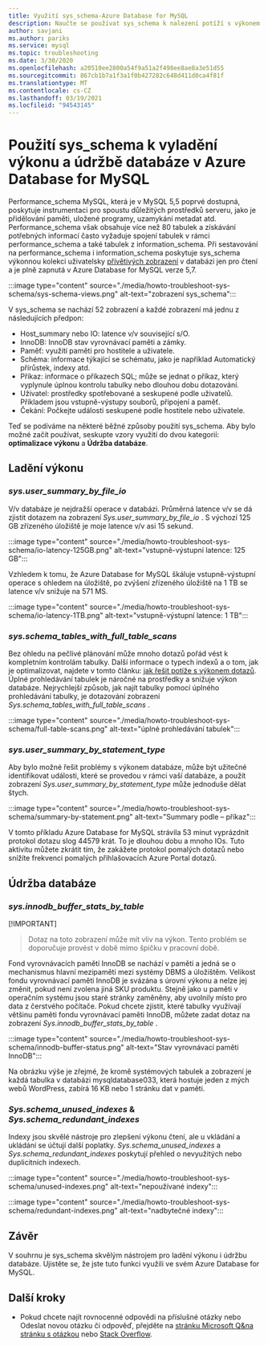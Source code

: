 ```yaml
---
title: Využití sys_schema-Azure Database for MySQL
description: Naučte se používat sys_schema k nalezení potíží s výkonem a údržbě databáze v Azure Database for MySQL.
author: savjani
ms.author: pariks
ms.service: mysql
ms.topic: troubleshooting
ms.date: 3/30/2020
ms.openlocfilehash: a20510ee2800a54f9a51a2f498ee8ae8a3e51d55
ms.sourcegitcommit: 867cb1b7a1f3a1f0b427282c648d411d0ca4f81f
ms.translationtype: MT
ms.contentlocale: cs-CZ
ms.lasthandoff: 03/19/2021
ms.locfileid: "94543145"
---
```

# <a name="how-to-use-sys_schema-for-performance-tuning-and-database-maintenance-in-azure-database-for-mysql"></a>Použití sys_schema k vyladění výkonu a údržbě databáze v Azure Database for MySQL

Performance_schema MySQL, která je v MySQL 5,5 poprvé dostupná, poskytuje instrumentaci pro spoustu důležitých prostředků serveru, jako je přidělování paměti, uložené programy, uzamykání metadat atd. Performance_schema však obsahuje více než 80 tabulek a získávání potřebných informací často vyžaduje spojení tabulek v rámci performance_schema a také tabulek z information_schema. Při sestavování na performance_schema i information_schema poskytuje sys_schema výkonnou kolekci uživatelsky [přívětivých zobrazení](https://dev.mysql.com/doc/refman/5.7/en/sys-schema-views.html) v databázi jen pro čtení a je plně zapnutá v Azure Database for MySQL verze 5,7.

:::image type="content" source="./media/howto-troubleshoot-sys-schema/sys-schema-views.png" alt-text="zobrazení sys_schema":::

V sys_schema se nachází 52 zobrazení a každé zobrazení má jednu z následujících předpon:

- Host_summary nebo IO: latence v/v související s/O.
- InnoDB: InnoDB stav vyrovnávací paměti a zámky.
- Paměť: využití paměti pro hostitele a uživatele.
- Schéma: informace týkající se schématu, jako je například Automatický přírůstek, indexy atd.
- Příkaz: informace o příkazech SQL; může se jednat o příkaz, který vyplynule úplnou kontrolu tabulky nebo dlouhou dobu dotazování.
- Uživatel: prostředky spotřebované a seskupené podle uživatelů. Příkladem jsou vstupně-výstupy souborů, připojení a paměť.
- Čekání: Počkejte události seskupené podle hostitele nebo uživatele.

Teď se podíváme na některé běžné způsoby použití sys_schema. Aby bylo možné začít používat, seskupte vzory využití do dvou kategorií: **optimalizace výkonu** a **Údržba databáze**.

## <a name="performance-tuning"></a>Ladění výkonu

### <a name="sysuser_summary_by_file_io"></a>*sys.user_summary_by_file_io*

V/v databáze je nejdražší operace v databázi. Průměrná latence v/v se dá zjistit dotazem na zobrazení *Sys.user_summary_by_file_io* . S výchozí 125 GB zřízeného úložiště je moje latence v/v asi 15 sekund.

:::image type="content" source="./media/howto-troubleshoot-sys-schema/io-latency-125GB.png" alt-text="vstupně-výstupní latence: 125 GB":::

Vzhledem k tomu, že Azure Database for MySQL škáluje vstupně-výstupní operace s ohledem na úložiště, po zvýšení zřízeného úložiště na 1 TB se latence v/v snižuje na 571 MS.

:::image type="content" source="./media/howto-troubleshoot-sys-schema/io-latency-1TB.png" alt-text="vstupně-výstupní latence: 1 TB":::

### <a name="sysschema_tables_with_full_table_scans"></a>*sys.schema_tables_with_full_table_scans*

Bez ohledu na pečlivé plánování může mnoho dotazů pořád vést k kompletním kontrolám tabulky. Další informace o typech indexů a o tom, jak je optimalizovat, najdete v tomto článku: [jak řešit potíže s výkonem dotazů](./howto-troubleshoot-query-performance.md). Úplné prohledávání tabulek je náročné na prostředky a snižuje výkon databáze. Nejrychlejší způsob, jak najít tabulky pomocí úplného prohledávání tabulky, je dotazování zobrazení *Sys.schema_tables_with_full_table_scans* .

:::image type="content" source="./media/howto-troubleshoot-sys-schema/full-table-scans.png" alt-text="úplné prohledávání tabulek":::

### <a name="sysuser_summary_by_statement_type"></a>*sys.user_summary_by_statement_type*

Aby bylo možné řešit problémy s výkonem databáze, může být užitečné identifikovat události, které se provedou v rámci vaší databáze, a použít zobrazení *Sys.user_summary_by_statement_type* může jednoduše dělat štych.

:::image type="content" source="./media/howto-troubleshoot-sys-schema/summary-by-statement.png" alt-text="Summary podle – příkaz":::

V tomto příkladu Azure Database for MySQL strávila 53 minut vyprázdnit protokol dotazu slog 44579 krát. To je dlouhou dobu a mnoho IOs. Tuto aktivitu můžete zkrátit tím, že zakážete protokol pomalých dotazů nebo snížíte frekvenci pomalých přihlašovacích Azure Portal dotazů.

## <a name="database-maintenance"></a>Údržba databáze

### <a name="sysinnodb_buffer_stats_by_table"></a>*sys.innodb_buffer_stats_by_table*

[!IMPORTANT]
> Dotaz na toto zobrazení může mít vliv na výkon. Tento problém se doporučuje provést v době mimo špičku v pracovní době.

Fond vyrovnávacích pamětí InnoDB se nachází v paměti a jedná se o mechanismus hlavní mezipaměti mezi systémy DBMS a úložištěm. Velikost fondu vyrovnávací paměti InnoDB je svázána s úrovní výkonu a nelze jej změnit, pokud není zvolena jiná SKU produktu. Stejně jako u paměti v operačním systému jsou staré stránky zaměněny, aby uvolnily místo pro data z čerstvého počítače. Pokud chcete zjistit, které tabulky využívají většinu paměti fondu vyrovnávací paměti InnoDB, můžete zadat dotaz na zobrazení *Sys.innodb_buffer_stats_by_table* .

:::image type="content" source="./media/howto-troubleshoot-sys-schema/innodb-buffer-status.png" alt-text="Stav vyrovnávací paměti InnoDB":::

Na obrázku výše je zřejmé, že kromě systémových tabulek a zobrazení je každá tabulka v databázi mysqldatabase033, která hostuje jeden z mých webů WordPress, zabírá 16 KB nebo 1 stránku dat v paměti.

### <a name="sysschema_unused_indexes--sysschema_redundant_indexes"></a>*Sys.schema_unused_indexes* & *Sys.schema_redundant_indexes*

Indexy jsou skvělé nástroje pro zlepšení výkonu čtení, ale u vkládání a ukládání se účtují další poplatky. *Sys.schema_unused_indexes* a *Sys.schema_redundant_indexes* poskytují přehled o nevyužitých nebo duplicitních indexech.

:::image type="content" source="./media/howto-troubleshoot-sys-schema/unused-indexes.png" alt-text="nepoužívané indexy":::

:::image type="content" source="./media/howto-troubleshoot-sys-schema/redundant-indexes.png" alt-text="nadbytečné indexy":::

## <a name="conclusion"></a>Závěr

V souhrnu je sys_schema skvělým nástrojem pro ladění výkonu i údržbu databáze. Ujistěte se, že jste tuto funkci využili ve svém Azure Database for MySQL. 

## <a name="next-steps"></a>Další kroky
- Pokud chcete najít rovnocenné odpovědi na příslušné otázky nebo Odeslat novou otázku či odpověď, přejděte na [stránku Microsoft Q&na stránku s otázkou](/answers/topics/azure-database-mysql.html) nebo [Stack Overflow](https://stackoverflow.com/questions/tagged/azure-database-mysql).